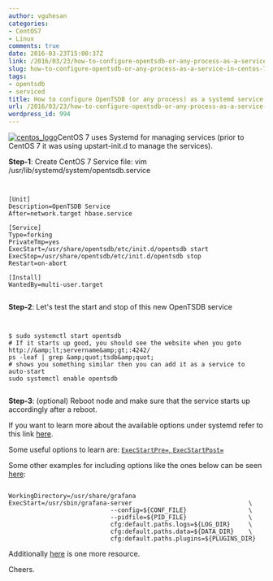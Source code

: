 ```yaml
---
author: vguhesan
categories:
- CentOS7
- Linux
comments: true
date: 2016-03-23T15:00:37Z
link: /2016/03/23/how-to-configure-opentsdb-or-any-process-as-a-service-in-centos-7/
slug: how-to-configure-opentsdb-or-any-process-as-a-service-in-centos-7
tags:
- opentsdb
- serviced
title: How to configure OpenTSDB (or any process) as a systemd service in CentOS 7?
url: /2016/03/23/how-to-configure-opentsdb-or-any-process-as-a-service-in-centos-7/
wordpress_id: 994
---
```


[![centos_logo](/img/2016/11/centos_logo.png)](/img/2016/11/centos_logo.png)CentOS 7 uses Systemd for managing services (prior to CentOS 7 it was using upstart-init.d to manage the services).

**Step-1**: Create CentOS 7 Service file: vim /usr/lib/systemd/system/opentsdb.service

<pre><code>

[Unit]
Description=OpenTSDB Service
After=network.target hbase.service

[Service]
Type=forking
PrivateTmp=yes
ExecStart=/usr/share/opentsdb/etc/init.d/opentsdb start
ExecStop=/usr/share/opentsdb/etc/init.d/opentsdb stop
Restart=on-abort

[Install]
WantedBy=multi-user.target

</code></pre>

**Step-2**: Let's test the start and stop of this new OpenTSDB service

<pre><code>

$ sudo systemctl start opentsdb
# If it starts up good, you should see the website when you goto http://&amp;amp;lt;servername&amp;amp;gt;:4242/
ps -leaf | grep &amp;amp;quot;tsdb&amp;amp;quot;
# shows you something similar then you can add it as a service to auto-start
sudo systemctl enable opentsdb

</code></pre>

**Step-3**: (optional) Reboot node and make sure that the service starts up accordingly after a reboot.

If you want to learn more about the available options under systemd refer to this link [here](https://www.freedesktop.org/software/systemd/man/systemd.service.html).

Some useful options to learn are:
[`ExecStartPre=`, `ExecStartPost=`](https://www.freedesktop.org/software/systemd/man/systemd.service.html#ExecStartPre=)

Some other examples for including options like the ones below can be seen [here](https://www.freedesktop.org/software/systemd/man/systemd.service.html#Command%20lines):

<pre><code script="bash">
WorkingDirectory=/usr/share/grafana
ExecStart=/usr/sbin/grafana-server                                \
                            --config=${CONF_FILE}                 \
                            --pidfile=${PID_FILE}                 \
                            cfg:default.paths.logs=${LOG_DIR}     \
                            cfg:default.paths.data=${DATA_DIR}    \
                            cfg:default.paths.plugins=${PLUGINS_DIR}
</code></pre>

Additionally [here](https://wiki.archlinux.org/index.php/Systemd) is one more resource.

Cheers.
